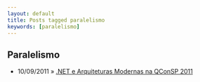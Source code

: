 ```yaml
---
layout: default
title: Posts tagged paralelismo
keywords: [paralelismo]
---
```

<h2 class="category">Paralelismo</h2>
<ul class="posts">
<li>
<p>
<span class="date">10/09/2011</span> &raquo; 
<a href="/blog/net-e-arquiteturas-modernas-na-qconsp-2011">.NET e Arquiteturas Modernas na QConSP 2011</a>
</p>
</li> 
</ul>
